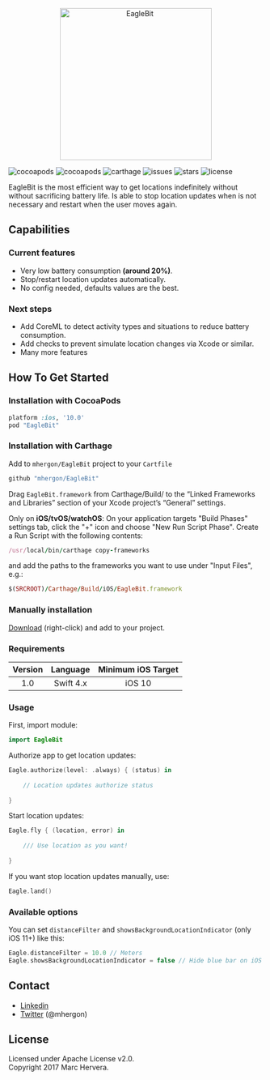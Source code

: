 <p align="center" >
<img src="https://raw.github.com/mhergon/EagleBit/assets/eaglebit_logo.png" alt="EagleBit" title="Logo" height=300>
</p>

![cocoapods](https://img.shields.io/cocoapods/at/EagleBit.svg)
![cocoapods](https://img.shields.io/cocoapods/v/EagleBit.svg?style=flat)
![carthage](https://img.shields.io/badge/Carthage-compatible-4BC51D.svg?style=flat)
![issues](https://img.shields.io/github/issues/mhergon/EagleBit.svg)
![stars](https://img.shields.io/github/stars/mhergon/EagleBit.svg)
![license](https://img.shields.io/badge/license-Apache%202.0-brightgreen.svg)

EagleBit is the most efficient way to get locations indefinitely without without sacrificing battery life.
Is able to stop location updates when is not necessary and restart when the user moves again.

## Capabilities

### Current features
- Very low battery consumption **(around 20%)**.
- Stop/restart location updates automatically.
- No config needed, defaults values are the best.

### Next steps
- Add CoreML to detect activity types and situations to reduce battery consumption.
- Add checks to prevent simulate location changes via Xcode or similar.
- Many more features

## How To Get Started

### Installation with CocoaPods

```ruby
platform :ios, '10.0'
pod "EagleBit"
```

### Installation with Carthage

Add to `mhergon/EagleBit` project to your `Cartfile`
```ruby
github "mhergon/EagleBit"
```

Drag `EagleBit.framework` from Carthage/Build/ to the “Linked Frameworks and Libraries” section of your Xcode project’s “General” settings.

Only on **iOS/tvOS/watchOS**: On your application targets "Build Phases" settings tab, click the "+" icon and choose "New Run Script Phase". Create a Run Script with the following contents:
```ruby
/usr/local/bin/carthage copy-frameworks
```
and add the paths to the frameworks you want to use under "Input Files", e.g.:
```ruby
$(SRCROOT)/Carthage/Build/iOS/EagleBit.framework
```

### Manually installation

[Download](https://github.com/mhergon/EagleBit/raw/master/EagleBit.swift) (right-click) and add to your project.

### Requirements

| Version | Language | Minimum iOS Target |
|:--------------------:|:---------------------------:|:---------------------------:|
|          1.0         |            Swift 4.x            |            iOS 10            |

### Usage

First, import module:
```swift
import EagleBit
```

Authorize app to get location updates:
```swift
Eagle.authorize(level: .always) { (status) in
    
    // Location updates authorize status
    
}
```

Start location updates:
```swift
Eagle.fly { (location, error) in
    
    /// Use location as you want!
    
}
```

If you want stop location updates manually, use:
```swift
Eagle.land()
```

### Available options

You can set `distanceFilter` and `showsBackgroundLocationIndicator` (only iOS 11+) like this:
```swift
Eagle.distanceFilter = 10.0 // Meters
Eagle.showsBackgroundLocationIndicator = false // Hide blue bar on iOS 11
```



## Contact

- [Linkedin][1]
- [Twitter][2] (@mhergon)

[1]: https://es.linkedin.com/in/marchervera
[2]: http://twitter.com/mhergon "Marc Hervera"

## License

Licensed under Apache License v2.0.
<br>
Copyright 2017 Marc Hervera.
